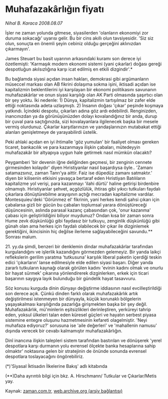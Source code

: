 # Muhafazakârlığın fiyatı

*Nihal B. Karaca 2008.08.07*

<tr><td class="metin" colspan="2" style="padding-top: 20px; padding-left: 5px; padding-right: 10px;">İşler ne zaman yolunda gitmese, siyasilerden  'olanların ekonomiyi zor duruma sokacağı' uyarısı gelir. Bu bir cins akıllı olun tavsiyesidir. 'Siz siz olun, sonuçta en önemli şeyin cebiniz olduğu gerçeğini aklınızdan çıkarmayın'.</td></tr><tr><td class="metin" colspan="2" style="padding-top: 20px; padding-left: 5px; padding-right: 10px;"><p>James Steuart bu basit uyarının arkasındaki kuramı son derece iyi özetlemişti: 'Karmaşık modern ekonomi sistemi (yani çıkarlar) doğası gereği despotluğun akılsızlığına karşı icat edilmiş en etkili dizgindir'.*
<p> Bu bağlamda siyasi açıdan insan hakları, demokrasi gibi argümanların müseccel markası olan AB fikrini dolaşıma sokma işini, iktisadi açıdan ise kapitalizmin beklentilerini iyi karşılayan bir ekonomi politikasını savunanın muhafazakârlar ve onun siyasi karşılığı olan AK Parti olmasında şaşırtıcı olan bir şey yoktu. İki nedenle: 1) Dünya, kapitalizmin tartışılmaz bir zafer elde ettiği noktasında adeta uzlaşmıştı. 2) İnsanın doğası 'çıkar' peşinde koşmaya yatkındı. İçindeki despotu, çıkarları adına göz ardı edebilirdi. Renginizden, inancınızdan ya da görünüşünüzden dolayı kovalandığınız bir anda, durup bir çuval para saçtığınızda, sizi kovalayanlara ilgilenecek başka bir mesele vermiş olurdunuz. Çıkarlar karşıtlarınızın ve yandaşlarınızın mutabakat ettiği alanları genişletmeye de yarayabilirdi üstelik. 
<p> Peki ahlaki açıdan en iyi ihtimalle 'göz yumulan' bir faaliyet olması gereken ticaret, bankacılık ve para kazanmaya ilişkin çabaları, mütedeyyin muhafazakâr bir altyapıya uygun hale getirmek nasıl mümkün olacaktı? 
<p> Peygamberi 'bir devenin iğne deliğinden geçmesi, bir zenginin cennete girmesinden kolaydır' diyen Hıristiyanlar nasıl başardıysa öyle.. 'Zamanı satamazsınız, zaman Tanrı'ya aittir. Faiz ise düpedüz zamanı satmaktır.' diyen bir kilisenin etkisini yavaşça bertaraf eden Hıristiyan Batılıların kapitalizme yol verişi, para kazanmayı 'ilahi dürtü' haline getirişi birdenbire olmamıştı. Hıristiyanlar şehvet, açgözlülük, ihtiras gibi yıkıcı tutkuları faydalı çıkarlara dönüştürebilme arayışının açtığı mecradan kapitalizme vardılar. Montesquieu'deki 'Görünmez el' fikrinin, yani herkes kendi şahsi çıkarı için çabalarsa gizli bir gücün bu çabaları toplumsal yarara dönüştüreceği düşüncesinin, aslında parasal kazanç çabasından çok, 'onur kazanma' çabası için geliştirildiğini biliyor muydunuz? Ondan kısa bir zaman sonra Hume zevk düşkünlüğü gibi faydasız bir tutkuyu, zenginlik düşkünlüğü gibi günah olan ama herkes için faydalı olabilecek bir çıkar ile dizginlemek gerektiğini, ikincisinin hiç değilse ilerleme sağlayabileceğini savundu.** Sonrası malum. 
<p> 21. yy.da şimdi, benzeri bir denklemin dindar muhafazakârlar tarafından kurgulandığını ve işlerlik kazandığını görmezden gelemeyiz. Bir yanda laikçi reflekslerin gerilim yaratma 'tutkusuna' karşılık liberal paketin içerdiği teskin edici 'çıkarların' lanse edilmesiyle elde edilen siyasi başarı. Diğer yanda zararlı tutkuların kaynağı olarak görülen kadını 'evinin kadını olmak ve onurlu bir hayat sürmek' çıkarına yönlendirerek dizginlerken, erkek için ticari başarının saygıya layık bulunduğu bir gündelik hayat tasavvuru.
<p> Söz konusu kurguda dinin dünyayı değiştirme iddiasının nasıl evcilleştirildiği son derece açık. Çünkü dinden farklı olarak muhafazakârlık artık değiştirilmesi istenmeyen bir dünyayla, küçük korunaklı bölgelerin yaşayakalması karşılığında pazarlığa girişmekten başka bir şey değil. Muhafazakârlık, mü'minlerin eşitsizlikleri derinleştiren, yerküreyi tahrip eden, yoksul ülkeleri talan eden küresel güçleri ve hayatın serbest piyasa sistemine entegre oluşunu hazmetmesinin kefareti olagelmiştir. 'Neyi muhafaza ediyoruz?' sorusuna ise 'aile değerleri' ve 'mahallenin namusu' dışında verecek bir cevabı kalmamıştır muhafazakârlığın. 
<p> Dinî inancına ilişkin talepleri sistem tarafından bastırılan ve dönüşerek 'yerel despotlara karşı durmanın yolu evrensel ölçekte banka hesaplarına sahip olmaktır' noktasına gelen bir stratejinin de önünde sonunda evrensel despotlara toslayacağını öngörebiliriz. 
<p>(*)'Siyasal İktisadın İlkelerine Bakış' adlı kitabında
<p>(**)Daha ayrıntılı bilgi için bkz. A. Hirschmann/ Tutkular ve Çıkarlar/Metis yay.<br/></p></p></p></p></p></p></p></p></p></td></tr>

Kaynak: [zaman.com.tr](http://zaman.com.tr/yazar.do?yazino=723218), [web.archive.org (arşiv bağlantısı)](http://web.archive.org/web/20080828172459/http://www.zaman.com.tr:80/yazar.do?yazino=723218)
